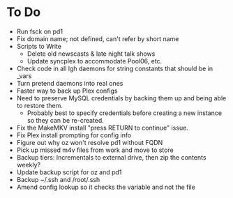 # To Do
* Run fsck on pd1
* Fix domain name; not defined, can't refer by short name
* Scripts to Write
  * Delete old newscasts & late night talk shows
  * Update syncplex to accommodate Pool06, etc.
* Check code in all lgh daemons for string constants that should be in _vars
* Turn pretend daemons into real ones
* Faster way to back up Plex configs
* Need to preserve MySQL credentials by backing them up and being able to restore them.
  * Probably best to specify credentials before creating a new instance so they can be re-created.
* Fix the MakeMKV install "press RETURN to continue" issue.
* Fix Plex install prompting for config info
* Figure out why oz won't resolve pd1 without FQDN
* Pick up missed m4v files from work and move to store
* Backup tiers: Incrementals to external drive, then zip the contents weekly?
* Update backup script for oz and pd1
* Backup ~/.ssh and /root/.ssh
* Amend config lookup so it checks the variable and not the file
 
